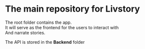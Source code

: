 # The main repository for Livstory

The root folder contains the app.<br>
It will serve as the frontend for the users to interact with <br>
And narrate stories.

The API is stored in the <b>Backend</b> folder
